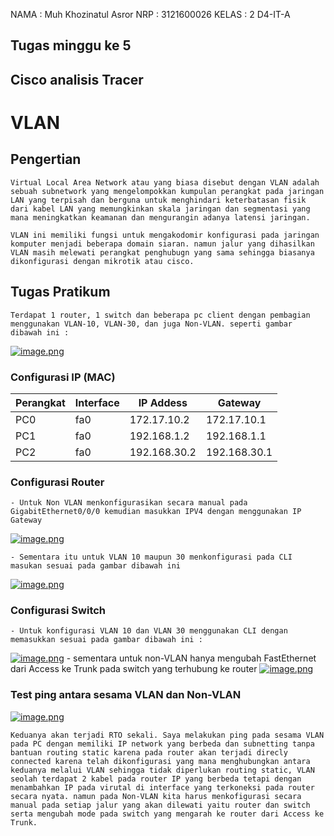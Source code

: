 NAMA : Muh Khozinatul Asror
NRP : 3121600026
KELAS : 2 D4-IT-A

## Tugas minggu ke 5
## Cisco analisis Tracer

# VLAN

## Pengertian
    
    Virtual Local Area Network atau yang biasa disebut dengan VLAN adalah sebuah subnetwork yang mengelompokkan kumpulan perangkat pada jaringan LAN yang terpisah dan berguna untuk menghindari keterbatasan fisik dari kabel LAN yang memungkinkan skala jaringan dan segmentasi yang mana meningkatkan keamanan dan mengurangin adanya latensi jaringan.

    VLAN ini memiliki fungsi untuk mengakodomir konfigurasi pada jaringan komputer menjadi beberapa domain siaran. namun jalur yang dihasilkan VLAN masih melewati perangkat penghubugn yang sama sehingga biasanya dikonfigurasi dengan mikrotik atau cisco.

## Tugas Pratikum
    Terdapat 1 router, 1 switch dan beberapa pc client dengan pembagian menggunakan VLAN-10, VLAN-30, dan juga Non-VLAN. seperti gambar dibawah ini :
[![image.png](https://i.postimg.cc/kgWp7hFk/image.png)](https://postimg.cc/zyXjj7Qj)

### Configurasi IP (MAC)
|Perangkat|Interface|IP Addess|Gateway|
|---------|---------|---------|-------|
|PC0      |fa0      |172.17.10.2|172.17.10.1|
|PC1      |fa0      |192.168.1.2|192.168.1.1|
|PC2      |fa0      |192.168.30.2|192.168.30.1|

### Configurasi Router
    - Untuk Non VLAN menkonfigurasikan secara manual pada GigabitEthernet0/0/0 kemudian masukkan IPV4 dengan menggunakan IP Gateway
[![image.png](https://i.postimg.cc/Qtvz8LwZ/image.png)](https://postimg.cc/5Yqggrfs)

    - Sementara itu untuk VLAN 10 maupun 30 menkonfigurasi pada CLI masukan sesuai pada gambar dibawah ini
[![image.png](https://i.postimg.cc/433gSgpJ/image.png)](https://postimg.cc/ts8ws8rf)

### Configurasi Switch
    - Untuk konfigurasi VLAN 10 dan VLAN 30 menggunakan CLI dengan memasukkan sesuai pada gambar dibawah ini :
  [![image.png](https://i.postimg.cc/L8LDFYBD/image.png)](https://postimg.cc/BjZHxvzP)
    - sementara untuk non-VLAN hanya mengubah FastEthernet dari Access ke Trunk pada switch yang terhubung ke router
  [![image.png](https://i.postimg.cc/KYsDnPZZ/image.png)](https://postimg.cc/Z9pNmyBg)


### Test ping antara sesama VLAN dan Non-VLAN
[![image.png](https://i.postimg.cc/g2wG4dp3/image.png)](https://postimg.cc/QF3Lx2HM)

    Keduanya akan terjadi RTO sekali. Saya melakukan ping pada sesama VLAN pada PC dengan memiliki IP network yang berbeda dan subnetting tanpa bantuan routing static karena pada router akan terjadi direcly connected karena telah dikonfigurasi yang mana menghubungkan antara keduanya melalui VLAN sehingga tidak diperlukan routing static, VLAN seolah terdapat 2 kabel pada router IP yang berbeda tetapi dengan menambahkan IP pada virutal di interface yang terkoneksi pada router secara nyata. namun pada Non-VLAN kita harus menkofigurasi secara manual pada setiap jalur yang akan dilewati yaitu router dan switch serta mengubah mode pada switch yang mengarah ke router dari Access ke Trunk.


